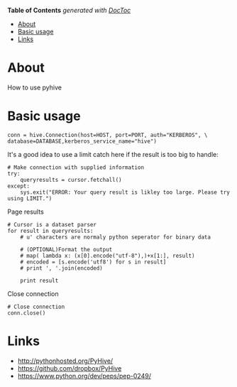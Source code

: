 <!-- START doctoc generated TOC please keep comment here to allow auto update -->
<!-- DON'T EDIT THIS SECTION, INSTEAD RE-RUN doctoc TO UPDATE -->
**Table of Contents**  *generated with [DocToc](https://github.com/thlorenz/doctoc)*

- [About](#about)
- [Basic usage](#basic-usage)
- [Links](#links)

<!-- END doctoc generated TOC please keep comment here to allow auto update -->

 # About
 
 How to use pyhive
 
 # Basic usage
 
 ```
conn = hive.Connection(host=HOST, port=PORT, auth="KERBEROS", \
database=DATABASE,kerberos_service_name="hive")
```

It's a good idea to use a limit catch here if the result is too big to handle:
```
# Make connection with supplied information
try:
    queryresults = cursor.fetchall()
except:
    sys.exit("ERROR: Your query result is likley too large. Please try using LIMIT.")
```

Page results
```
# Cursor is a dataset parser
for result in queryresults:
    # u' characters are normaly python seperator for binary data

    # (OPTIONAL)Format the output
    # map( lambda x: (x[0].encode("utf-8"),)+x[1:], result)
    # encoded = [s.encode('utf8') for s in result]
    # print ', '.join(encoded)

    print result
```

Close connection
```
# Close connection
conn.close()
```

# Links

* http://pythonhosted.org/PyHive/
* https://github.com/dropbox/PyHive
* https://www.python.org/dev/peps/pep-0249/
